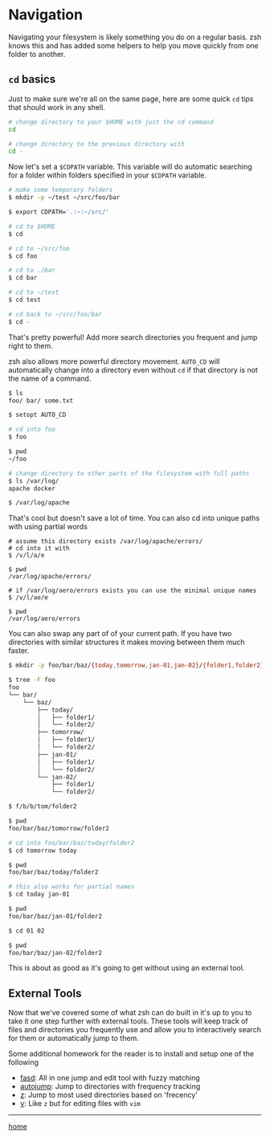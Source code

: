 # Navigation

Navigating your filesystem is likely something you do on a regular basis.
zsh knows this and has added some helpers to help you move quickly from one folder to another.

## `cd` basics

Just to make sure we're all on the same page, here are some quick `cd` tips that should work in any shell.

```bash
# change directory to your $HOME with just the cd command
cd

# change directory to the previous directory with
cd -
```

Now let's set a `$CDPATH` variable.
This variable will do automatic searching for a folder within folders specified in your `$CDPATH` variable.

```bash
# make some temporary folders
$ mkdir -p ~/test ~/src/foo/bar

$ export CDPATH='.:~:~/src/'

# cd to $HOME
$ cd

# cd to ~/src/foo
$ cd foo

# cd to ./bar
$ cd bar

# cd to ~/test
$ cd test

# cd back to ~/src/foo/bar
$ cd -
```

That's pretty powerful!
Add more search directories you frequent and jump right to them.

zsh also allows more powerful directory movement.
`AUTO_CD` will automatically change into a directory even without `cd` if that directory is not the name of a command.

```bash
$ ls
foo/ bar/ some.txt

$ setopt AUTO_CD

# cd into foo
$ foo

$ pwd
~/foo

# change directory to other parts of the filesystem with full paths
$ ls /var/log/
apache docker

$ /var/log/apache
```

That's cool but doesn't save a lot of time.
You can also cd into unique paths with using partial words

```
# assume this directory exists /var/log/apache/errors/
# cd into it with
$ /v/l/a/e

$ pwd
/var/log/apache/errors/

# if /var/log/aero/errors exists you can use the minimal unique names
$ /v/l/ae/e

$ pwd
/var/log/aero/errors
```

You can also swap any part of of your current path.
If you have two directories with similar structures it makes moving between them much faster.

```bash
$ mkdir -p foo/bar/baz/{today,tomorrow,jan-01,jan-02}/{folder1,folder2}

$ tree -F foo
foo
└── bar/
    └── baz/
        ├── today/
        │   ├── folder1/
        │   └── folder2/
        ├── tomorrow/
        │   ├── folder1/
        │   └── folder2/
        ├── jan-01/
        │   ├── folder1/
        │   └── folder2/
        └── jan-02/
            ├── folder1/
            └── folder2/

$ f/b/b/tom/folder2

$ pwd
foo/bar/baz/tomorrow/folder2

# cd into foo/bar/baz/today/folder2
$ cd tomorrow today

$ pwd
foo/bar/baz/today/folder2

# this also works for partial names
$ cd today jan-01

$ pwd
foo/bar/baz/jan-01/folder2

$ cd 01 02

$ pwd
foo/bar/baz/jan-02/folder2
```

This is about as good as it's going to get without using an external tool.

## External Tools

Now that we've covered some of what zsh can do built in it's up to you to take it one step further with external tools.
These tools will keep track of files and directories you frequently use and allow you to interactively search for them or automatically jump to them.

Some additional homework for the reader is to install and setup one of the following
* [fasd](https://github.com/clvv/fasd): All in one jump and edit tool with fuzzy matching
* [autojump](https://github.com/wting/autojump): Jump to directories with frequency tracking
* [z](https://github.com/rupa/z): Jump to most used directories based on 'frecency'
* [v](https://github.com/rupa/v): Like `z` but for editing files with `vim`

---

[home](../../README.md)
